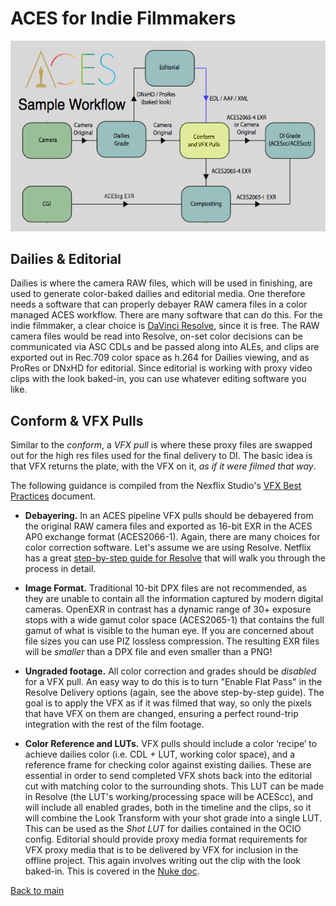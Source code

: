 # ACES for Indie Filmmakers

<p align="center">
<img src="img/pipeline.jpg">
</p>



## Dailies & Editorial
 
Dailies is where the camera RAW files, which will be used in finishing, are used to generate color-baked dailies and editorial media. One therefore needs a software that can properly debayer RAW camera files in a color managed ACES workflow. There are many software that can do this. For the indie filmmaker, a clear choice is [DaVinci Resolve](Resolve.md), since it is free. The RAW camera files would be read into Resolve, on-set color decisions can be communicated via ASC CDLs and be passed along into ALEs, and clips are exported out in Rec.709 color space as h.264 for Dailies viewing, and as ProRes or DNxHD for editorial. Since editorial is working with proxy video clips with the look baked-in, you can use whatever editing software you like.
 
## Conform & VFX Pulls
 
Similar to the *conform*, a *VFX pull* is where these proxy files are swapped out for the high res files used for the final delivery to DI. The basic idea is that VFX returns the plate, with the VFX on it, *as if it were filmed that way*.
 
The following guidance is compiled from the Nexflix Studio's [VFX Best Practices](https://partnerhelp.netflixstudios.com/hc/en-us/articles/360000611467-VFX-Best-Practices) document.

- **Debayering.** In an ACES pipeline VFX pulls should be debayered from the original RAW camera files and exported as 16-bit EXR in the ACES AP0 exchange format (ACES2066-1). Again, there are many choices for color correction software. Let's assume we are using Resolve. Netflix has a great [step-by-step guide for Resolve](https://partnerhelp.netflixstudios.com/hc/en-us/articles/360002088888-Color-Managed-Workflow-in-Resolve-ACES-) that will walk you through the process in detail.  

- **Image Format.** Traditional 10-bit DPX files are not recommended, as they are unable to contain all the information captured by modern digital cameras. OpenEXR in contrast has a dynamic range of 30+ exposure stops with a wide gamut color space (ACES2065-1) that contains the full gamut of what is visible to the human eye. If you are concerned about file sizes you can use PIZ lossless compression. The resulting EXR files will be *smaller* than a DPX file and even smaller than a PNG!

- **Ungraded footage.** All color correction and grades should be *disabled* for a VFX pull. An easy way to do this is to turn "Enable Flat Pass" in the Resolve Delivery options (again, see the above step-by-step guide). The goal is to apply the VFX as if it was filmed that way, so only the pixels that have VFX on them are changed, ensuring a perfect round-trip integration with the rest of the film footage. 

- **Color Reference and LUTs.** VFX pulls should include a color ‘recipe’ to achieve dailies color (i.e. CDL + LUT, working color space), and a reference frame for checking color against existing dailies. These are essential in order to send completed VFX shots back into the editorial cut with matching color to the surrounding shots. This LUT can be made in Resolve (the LUT's working/processing space will be ACEScc), and will include all enabled grades, both in the timeline and the clips, so it will combine the Look Transform with your shot grade into a single LUT. This can be used as the *Shot LUT* for dailies contained in the OCIO config. Editorial should provide proxy media format requirements for VFX proxy media that is to be delivered by VFX  for inclusion in the offline project. This again involves writing out the clip with the look baked-in. This is covered in the [Nuke doc](Nuke.md).


[Back to main](../StdX_ACES)
